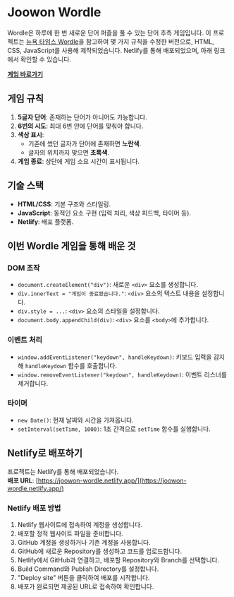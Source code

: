 # Joowon Wordle

Wordle은 하루에 한 번 새로운 단어 퍼즐을 풀 수 있는 단어 추측 게임입니다. 이 프로젝트는 [뉴욕 타임스 Wordle](https://www.nytimes.com/games/wordle/index.html)을 참고하여 몇 가지 규칙을 수정한 버전으로, HTML, CSS, JavaScript를 사용해 제작되었습니다. Netlify를 통해 배포되었으며, 아래 링크에서 확인할 수 있습니다.

**[게임 바로가기](https://joowon-wordle.netlify.app/)**

## 게임 규칙

1. **5글자 단어**: 존재하는 단어가 아니어도 가능합니다.
2. **6번의 시도**: 최대 6번 안에 단어를 맞춰야 합니다.
3. **색상 표시**:
   - 기존에 썼던 글자가 단어에 존재하면 **노란색**.
   - 글자의 위치까지 맞으면 **초록색**.
4. **게임 종료**: 상단에 게임 소요 시간이 표시됩니다.

## 기술 스택

- **HTML/CSS**: 기본 구조와 스타일링.
- **JavaScript**: 동적인 요소 구현 (입력 처리, 색상 피드백, 타이머 등).
- **Netlify**: 배포 플랫폼.

## 이번 Wordle 게임을 통해 배운 것

### DOM 조작
- `document.createElement("div")`: 새로운 `<div>` 요소를 생성합니다.
- `div.innerText = "게임이 종료됐습니다."`: `<div>` 요소의 텍스트 내용을 설정합니다.
- `div.style = ...`: `<div>` 요소의 스타일을 설정합니다.
- `document.body.appendChild(div)`: `<div>` 요소를 `<body>`에 추가합니다.

### 이벤트 처리
- `window.addEventListener("keydown", handleKeydown)`: 키보드 입력을 감지해 `handleKeydown` 함수를 호출합니다.
- `window.removeEventListener("keydown", handleKeydown)`: 이벤트 리스너를 제거합니다.

### 타이머
- `new Date()`: 현재 날짜와 시간을 가져옵니다.
- `setInterval(setTime, 1000)`: 1초 간격으로 `setTime` 함수를 실행합니다.

## Netlify로 배포하기

프로젝트는 Netlify를 통해 배포되었습니다.  
**배포 URL**: [https://joowon-wordle.netlify.app/](https://joowon-wordle.netlify.app/)

### Netlify 배포 방법
1. Netlify 웹사이트에 접속하여 계정을 생성합니다.
2. 배포할 정적 웹사이트 파일을 준비합니다.
3. GitHub 계정을 생성하거나 기존 계정을 사용합니다.
4. GitHub에 새로운 Repository를 생성하고 코드를 업로드합니다.
5. Netlify에서 GitHub과 연결하고, 배포할 Repository와 Branch를 선택합니다.
6. Build Command와 Publish Directory를 설정합니다.
7. "Deploy site" 버튼을 클릭하여 배포를 시작합니다.
8. 배포가 완료되면 제공된 URL로 접속하여 확인합니다.
